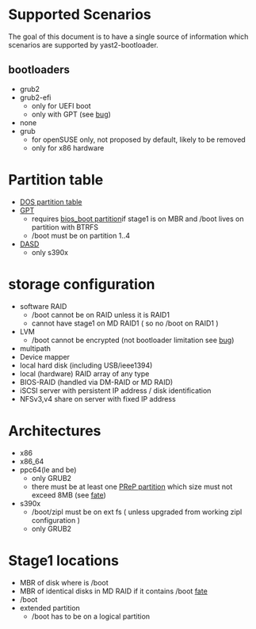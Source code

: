 # Supported Scenarios

The goal of this document is to have a single source of information  which scenarios are supported by yast2-bootloader.

## bootloaders

* grub2
* grub2-efi
  * only for UEFI boot
  * only with GPT (see [bug](https://bugzilla.novell.com/show_bug.cgi?id=889733#c8))
* none
* grub
  * for openSUSE only, not proposed by default, likely to be removed
  * only for x86 hardware

# Partition table

* [DOS partition table](http://en.wikipedia.org/wiki/Master_boot_record)
* [GPT](http://en.wikipedia.org/wiki/GUID_Partition_Table)
  * requires [bios_boot partition](http://en.wikipedia.org/wiki/BIOS_Boot_partition)if stage1 is on MBR and /boot lives on partition with BTRFS
  * /boot must be on partition 1..4
* [DASD](http://en.wikipedia.org/wiki/Direct-access_storage_device)
  * only s390x

# storage configuration

* software RAID
  * /boot cannot be on RAID unless it is RAID1
  * cannot have stage1 on MD RAID1 ( so no /boot on RAID1 )
* LVM
  * /boot cannot be encrypted (not bootloader limitation see [bug](https://bugzilla.novell.com/show_bug.cgi?id=890364#c40))
* multipath
* Device mapper
* local hard disk (including USB/ieee1394)
* local (hardware) RAID array of any type
* BIOS-RAID (handled via DM-RAID or MD RAID)
* iSCSI server with persistent IP address / disk identification
* NFSv3,v4 share on server with fixed IP address


# Architectures

* x86
* x86_64
* ppc64(le and be)
  * only GRUB2
  * there must be at least one [PReP partition](http://en.wikipedia.org/wiki/Partition_type#List_of_partition_IDs) which size must not exceed 8MB (see [fate](https://fate.suse.com/317302))
* s390x
  * /boot/zipl must be on ext fs ( unless upgraded from working zipl configuration )
  * only GRUB2

# Stage1 locations

* MBR of disk where is /boot
* MBR of identical disks in MD RAID if it contains /boot [fate](https://fate.novell.com/316983)
* /boot
* extended partition
  * /boot has to be on a logical partition
